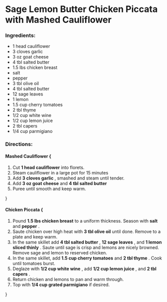 # Sage Lemon Butter Chicken Piccata with Mashed Cauliflower 

### Ingredients: 
* 1 head cauliflower
* 3 cloves garlic
* 3 oz goat cheese
* 4 tbl salted butter
* 1.5 lbs chicken breast
*  salt
*  pepper
* 3 tbl olive oil
* 4 tbl salted butter
* 12 sage leaves
* 1 lemon
* 1.5 cup cherry tomatoes
* 2 tbl thyme
* 1/2 cup white wine
* 1/2 cup lemon juice
* 2 tbl capers
* 1/4 cup parmigiano

### Directions: 

#### Mashed Cauliflower {
1. Cut **1 head cauliflower** into florets. 
2. Steam cauliflower in a large pot for 15 minutes 
3. Add **3 cloves garlic** , smashed and steam until tender. 
4. Add **3 oz goat cheese** and **4 tbl salted butter** 
5. Puree until smooth and keep warm. 

}


#### Chicken Piccata {
1. Pound **1.5 lbs chicken breast** to a uniform thickness. Season with **salt** and **pepper** . 
2. Saute chicken over high heat with **3 tbl olive oil** until done. Remove to a plate and keep warm. 
3. In the same skillet add **4 tbl salted butter** , **12 sage leaves** , and **1 lemon sliced thinly** . Saute until sage is crisp and lemons are nicely browned. Remove sage and lemon to reserved chicken. 
4. In the same skillet, add **1.5 cup cherry tomatoes** and **2 tbl thyme** . Cook until tomatoes burst. 
5. Deglaze with **1/2 cup white wine** , add **1/2 cup lemon juice** , and **2 tbl capers** . 
6. Return chicken and lemons to pan and warm through. 
7. Top with **1/4 cup grated parmigiano** if desired. 

}

